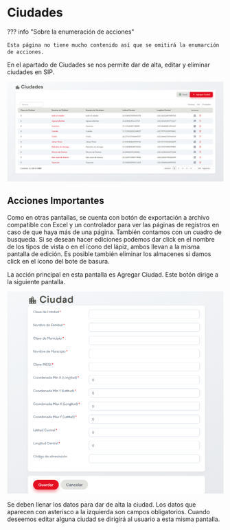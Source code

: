 # Ciudades

??? info "Sobre la enumeración de acciones"

    Esta página no tiene mucho contenido así que se omitirá la enumarción de acciones.

En el apartado de Ciudades se nos permite dar de alta, editar y eliminar ciudades en SIP.

![ciudades](../assets/ciudades.png)

## Acciones Importantes

Como en otras pantallas, se cuenta con botón de exportación a archivo compatible con Excel y un controlador para ver las páginas de registros en caso de que haya más de una página. También contamos con un cuadro de busqueda. Si se desean hacer ediciones podemos dar click en el nombre de los tipos de vista o en el ícono del lápiz, ambos llevan a la misma pantalla de edición. Es posible  también eliminar los almacenes si damos click en el ícono del bote de basura.

La acción principal en esta pantalla es Agregar Ciudad. Este botón dirige a la siguiente pantalla.

![agregarCiudad](../assets/agregarCiudad.png)

Se deben llenar los datos para dar de alta la ciudad. Los datos que aparecen con asterisco a la izquierda son campos obligatorios. Cuando deseemos editar alguna ciudad se dirigirá al usuario a esta misma pantalla.